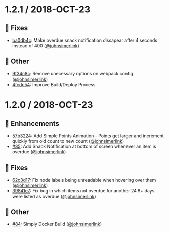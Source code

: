 # 1.2.1 / 2018-OCT-23

## :bug: Fixes

- [ba0db4c]: Make overdue snack notification dissapear after 4 seconds instead of 400 ([@johnsimerlink])

## :nut_and_bolt: Other

- [9f34c8c]: Remove unecessary options on webpack config ([@johnsimerlink])
- [4fcdc54]: Improve Build/Deploy Process

[ba0db4c]: https://github.com/JohnSimerlink/branches_front_end_private/commit/ba0db4c83eadddce0b8c0d7d1643d49b770db6b9
[9f34c8c]: https://github.com/JohnSimerlink/branches_front_end_private/commit/9f34c8ca1dc8656edeb75a5fb5559f141619b5f1
[4fcdc54]: https://github.com/JohnSimerlink/branches_front_end_private/commit/4fcdc5458bab6d51101b1a3c940d31ff81526ce7
[@johnsimerlink]: https://github.com/JohnSimerlink


# 1.2.0 / 2018-OCT-23

## :tada: Enhancements

- [57b3224]: Add Simple Points Animation - Points get larger and increment quickly from old count to new count ([@johnsimerlink])
- [#85]: Add Snack Notification at bottom of screen whenever an item is overdue ([@johnsimerlink])


## :bug: Fixes

- [62c3d17]: Fix node labels being unreadable when hovering over them ([@johnsimerlink])
- [39841e7]: Fix bug in which items not overdue for another 24.8+ days were listed as overdue ([@johnsimerlink])

## :nut_and_bolt: Other

- [#84]: Simply Docker Build ([@johnsimerlink])


[#84]: https://github.com/JohnSimerlink/branches_front_end_private/pull/84
[#85]: https://github.com/JohnSimerlink/branches_front_end_private/pull/85
[62c3d17]: https://github.com/JohnSimerlink/branches_front_end_private/commit/62c3d17c671e38fc34e94982c3789cebdfd1a46a
[39841e7]: https://github.com/JohnSimerlink/branches_front_end_private/commit/39841e7e5e7ee6869343425d0b96436173e024fc
[57b3224]: https://github.com/JohnSimerlink/branches_front_end_private/commit/57b32240a88da51fde861d7ca412cab898a68f04
[@johnsimerlink]: https://github.com/JohnSimerlink
